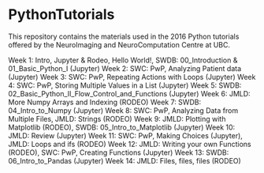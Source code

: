 # PythonTutorials
This repository contains the materials used in the 2016 Python tutorials offered by the NeuroImaging and NeuroComputation Centre at UBC. 

Week 1: Intro, Jupyter & Rodeo, Hello World!, SWDB: 00_Introduction & 01_Basic_Python_I (Jupyter)
Week 2: SWC: PwP, Analyzing Patient data (Jupyter)
Week 3: SWC: PwP, Repeating Actions with Loops (Jupyter)
Week 4: SWC: PwP, Storing Multiple Values in a List (Jupyter)
Week 5: SWDB: 02_Basic_Python_II_Flow_Control_and_Functions (Jupyter)
Week 6: JMLD: More Numpy Arrays and Indexing (RODEO)
Week 7: SWDB: 04_Intro_to_Numpy (Jupyter)
Week 8: SWC: PwP, Analyzing Data from Multiple Files, JMLD: Strings (RODEO)
Week 9: JMLD: Plotting with Matplotlib (RODEO), SWDB: 05_Intro_to_Matplotlib (Jupyter)
Week 10: JMLD: Review (Jupyter)
Week 11: SWC: PwP, Making Choices (Jupyter), JMLD: Loops and ifs (RODEO)
Week 12: JMLD: Writing your own Functions (RODEO), SWC: PwP, Creating Functions (Jupyter)
Week 13: SWDB: 06_Intro_to_Pandas (Jupyter)
Week 14: JMLD: Files, files, files (RODEO)
